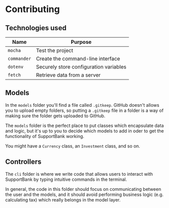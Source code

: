 # Contributing

## Technologies used

| Name        | Purpose                                |
| ----------- | -------------------------------------- |
| `mocha`     | Test the project                       |
| `commander` | Create the command-line interface      |
| `dotenv`    | Securely store configuration variables |
| `fetch`     | Retrieve data from a server            |

## Models

In the `models` folder you'll find a file called `.gitkeep`. GitHub doesn't
allows you to upload empty folders, so putting a `.gitkeep` file in a folder is
a way of making sure the folder gets uploaded to GitHub.

The `models` folder is the perfect place to put classes which encapsulate data
and logic, but it's up to you to decide which models to add in oder to get the
functionality of SupportBank working.

You might have a `Currency` class, an `Investment` class, and so on.

## Controllers

The `cli` folder is where we write code that allows users to interact with
SupportBank by typing intuitive commands in the terminal.

In general, the code in this folder should focus on communicating between the
user and the models, and it should avoid performing business logic (e.g.
calculating tax) which really belongs in the model layer.

